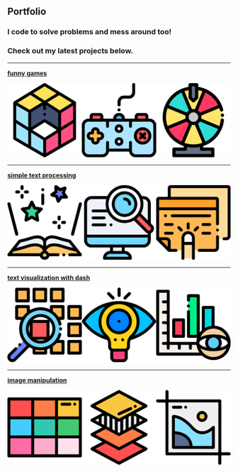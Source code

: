 ## Portfolio
### I code to solve problems and mess around too! 
### Check out my latest projects below.

---
[**funny games**](/funny_games)

<img src="images/funny.png?raw=true"/>

---
[**simple text processing**](/text_processing)

<img src="images/two.png?raw=true"/>

---
[**text visualization with dash**](/visualization)

<img src="images/three.png?raw=true"/>

---
[**image manipulation**](/image_manipulation)

<img src="images/four.png?raw=true"/>



